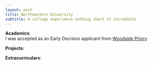 ```yaml
---
layout: post
title: Northeastern University
subtitle: A college experience nothing short of incredible
---
```

**Academics**: <br>
I was accepted as an Early Decision applicant from <a href="/pages/wps/">Woodside Priory</a>. 

**Projects**: <br>


**Extracurriculars**: <br>